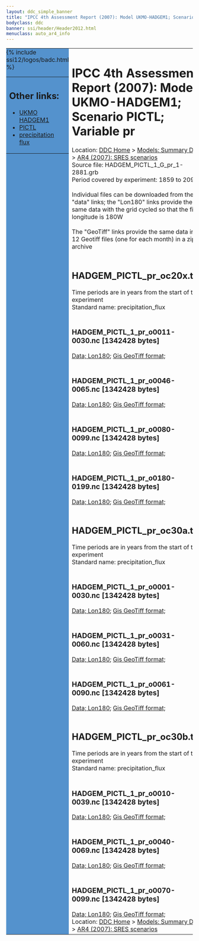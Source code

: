 ```yaml
---
layout: ddc_simple_banner
title: "IPCC 4th Assessment Report (2007): Model UKMO-HADGEM1; Scenario PICTL; Variable pr"
bodyclass: ddc
banner: ssi/header/Header2012.html
menuclass: auto_ar4_info
---
```



<table width="100%" border="0" cellspacing="0" cellpadding="0" style="border-collapse: collapse;">
<tr style="margin:0;padding:0;border:0;">
<td style="margin:0;padding:0;border:0;height:1pt;width:150pt;background:#5492CD;" valign="top" >

<div id="lh-col2" class="auto_ar4_info">
<table class="menumain" bgcolor="#5492CD" cellspacing="0" width="100%" border="0">
<tr><td>
<h2> Other links:</h2>
<ul>
<li><a href="/auto/ar4/model-UKMO-HADGEM1.html">UKMO<br/>HADGEM1</a></li>
<li><a href="/auto/ar4/scenario-PICTL.html">PICTL</a></li>
<li><a href="/auto/ar4/var-precipitation_flux.html">precipitation flux</a></li>
</ul>
</td></tr>
{% include ssi12/logos/badc.html %}
</table>
</div>
</td>
<td><h1>IPCC 4th Assessment Report (2007): Model UKMO-HADGEM1; Scenario PICTL; Variable pr</h1>

<!-- Breadcrumb1 -->
<div id="breadcrumb1" align="left">
Location: <a href="/index.html">DDC Home</a> > <a href="/sim/gcm_clim/">Models: Summary Data</a>
> <a href="/sim/gcm_clim/SRES_AR4/index.html">AR4 (2007): SRES scenarios</a>
</div>
<!-- End of Breadcrumb1 -->Source file: HADGEM_PICTL_1_G_pr_1-2881.grb
<br/>
Period covered by experiment: 1859 to 2099<br/>
<br/>Individual files can be downloaded from the "data" links; the "Lon180" links provide the same data
         with the grid cycled so that the first longitude is 180W<br/>
<br/>The "GeoTiff" links provide the same data in 12 Geotiff files (one for each month)
          in a zip archive<br/>
<br/><h2>HADGEM_PICTL_pr_oc20x.tar</h2>
Time periods are in years from the start of the experiment<br/>
Standard name: precipitation_flux<br>
<br/><h3>HADGEM_PICTL_1_pr_o0011-0030.nc [1342428 bytes]</h3>
<a href="/cgi-bin/downl/ar4_nc/pr/HADGEM_PICTL_1_pr_o0011-0030.nc">Data; </a><a href="/cgi-bin/downl/ar4_nc/pr/HADGEM_PICTL_1_pr_o0011-0030.cyto180.nc"> Lon180</a>; <a href="/cgi-bin/downl/ar4_tif/pr/HADGEM_PICTL_1_pr_o0011-0030.zip">Gis GeoTiff format; </a><br/>
<br/><h3>HADGEM_PICTL_1_pr_o0046-0065.nc [1342428 bytes]</h3>
<a href="/cgi-bin/downl/ar4_nc/pr/HADGEM_PICTL_1_pr_o0046-0065.nc">Data; </a><a href="/cgi-bin/downl/ar4_nc/pr/HADGEM_PICTL_1_pr_o0046-0065.cyto180.nc"> Lon180</a>; <a href="/cgi-bin/downl/ar4_tif/pr/HADGEM_PICTL_1_pr_o0046-0065.zip">Gis GeoTiff format; </a><br/>
<br/><h3>HADGEM_PICTL_1_pr_o0080-0099.nc [1342428 bytes]</h3>
<a href="/cgi-bin/downl/ar4_nc/pr/HADGEM_PICTL_1_pr_o0080-0099.nc">Data; </a><a href="/cgi-bin/downl/ar4_nc/pr/HADGEM_PICTL_1_pr_o0080-0099.cyto180.nc"> Lon180</a>; <a href="/cgi-bin/downl/ar4_tif/pr/HADGEM_PICTL_1_pr_o0080-0099.zip">Gis GeoTiff format; </a><br/>
<br/><h3>HADGEM_PICTL_1_pr_o0180-0199.nc [1342428 bytes]</h3>
<a href="/cgi-bin/downl/ar4_nc/pr/HADGEM_PICTL_1_pr_o0180-0199.nc">Data; </a><a href="/cgi-bin/downl/ar4_nc/pr/HADGEM_PICTL_1_pr_o0180-0199.cyto180.nc"> Lon180</a>; <a href="/cgi-bin/downl/ar4_tif/pr/HADGEM_PICTL_1_pr_o0180-0199.zip">Gis GeoTiff format; </a><br/>
<br/><h2>HADGEM_PICTL_pr_oc30a.tar</h2>
Time periods are in years from the start of the experiment<br/>
Standard name: precipitation_flux<br>
<br/><h3>HADGEM_PICTL_1_pr_o0001-0030.nc [1342428 bytes]</h3>
<a href="/cgi-bin/downl/ar4_nc/pr/HADGEM_PICTL_1_pr_o0001-0030.nc">Data; </a><a href="/cgi-bin/downl/ar4_nc/pr/HADGEM_PICTL_1_pr_o0001-0030.cyto180.nc"> Lon180</a>; <a href="/cgi-bin/downl/ar4_tif/pr/HADGEM_PICTL_1_pr_o0001-0030.zip">Gis GeoTiff format; </a><br/>
<br/><h3>HADGEM_PICTL_1_pr_o0031-0060.nc [1342428 bytes]</h3>
<a href="/cgi-bin/downl/ar4_nc/pr/HADGEM_PICTL_1_pr_o0031-0060.nc">Data; </a><a href="/cgi-bin/downl/ar4_nc/pr/HADGEM_PICTL_1_pr_o0031-0060.cyto180.nc"> Lon180</a>; <a href="/cgi-bin/downl/ar4_tif/pr/HADGEM_PICTL_1_pr_o0031-0060.zip">Gis GeoTiff format; </a><br/>
<br/><h3>HADGEM_PICTL_1_pr_o0061-0090.nc [1342428 bytes]</h3>
<a href="/cgi-bin/downl/ar4_nc/pr/HADGEM_PICTL_1_pr_o0061-0090.nc">Data; </a><a href="/cgi-bin/downl/ar4_nc/pr/HADGEM_PICTL_1_pr_o0061-0090.cyto180.nc"> Lon180</a>; <a href="/cgi-bin/downl/ar4_tif/pr/HADGEM_PICTL_1_pr_o0061-0090.zip">Gis GeoTiff format; </a><br/>
<br/><h2>HADGEM_PICTL_pr_oc30b.tar</h2>
Time periods are in years from the start of the experiment<br/>
Standard name: precipitation_flux<br>
<br/><h3>HADGEM_PICTL_1_pr_o0010-0039.nc [1342428 bytes]</h3>
<a href="/cgi-bin/downl/ar4_nc/pr/HADGEM_PICTL_1_pr_o0010-0039.nc">Data; </a><a href="/cgi-bin/downl/ar4_nc/pr/HADGEM_PICTL_1_pr_o0010-0039.cyto180.nc"> Lon180</a>; <a href="/cgi-bin/downl/ar4_tif/pr/HADGEM_PICTL_1_pr_o0010-0039.zip">Gis GeoTiff format; </a><br/>
<br/><h3>HADGEM_PICTL_1_pr_o0040-0069.nc [1342428 bytes]</h3>
<a href="/cgi-bin/downl/ar4_nc/pr/HADGEM_PICTL_1_pr_o0040-0069.nc">Data; </a><a href="/cgi-bin/downl/ar4_nc/pr/HADGEM_PICTL_1_pr_o0040-0069.cyto180.nc"> Lon180</a>; <a href="/cgi-bin/downl/ar4_tif/pr/HADGEM_PICTL_1_pr_o0040-0069.zip">Gis GeoTiff format; </a><br/>
<br/><h3>HADGEM_PICTL_1_pr_o0070-0099.nc [1342428 bytes]</h3>
<a href="/cgi-bin/downl/ar4_nc/pr/HADGEM_PICTL_1_pr_o0070-0099.nc">Data; </a><a href="/cgi-bin/downl/ar4_nc/pr/HADGEM_PICTL_1_pr_o0070-0099.cyto180.nc"> Lon180</a>; <a href="/cgi-bin/downl/ar4_tif/pr/HADGEM_PICTL_1_pr_o0070-0099.zip">Gis GeoTiff format; </a><br/>
<!-- Breadcrumb2 -->
<div id="breadcrumb2" align="left">
Location: <a href="/index.html">DDC Home</a> > <a href="/sim/gcm_clim/">Models: Summary Data</a>
> <a href="/sim/gcm_clim/SRES_AR4/index.html">AR4 (2007): SRES scenarios</a>
</div>
<!-- End of Breadcrumb2 --></td></tr></table>
